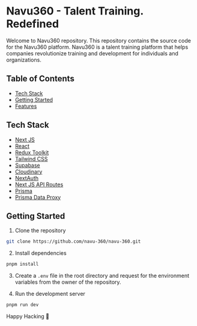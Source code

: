# Navu360 - Talent Training. Redefined

Welcome to Navu360 repository. This repository contains the source code for the Navu360 platform. Navu360 is a talent training platform that helps companies revolutionize training and development for individuals and organizations.

## Table of Contents

- [Tech Stack](#tech-stack)
- [Getting Started](#getting-started)
- [Features](#features)

## Tech Stack

- [Next JS](https://nextjs.org/)
- [React](https://reactjs.org/)
- [Redux Toolkit](https://redux-toolkit.js.org/)
- [Tailwind CSS](https://tailwindcss.com/)
- [Supabase](https://supabase.io/)
- [Cloudinary](https://cloudinary.com/)
- [NextAuth](https://next-auth.js.org/)
- [Next JS API Routes](https://nextjs.org/docs/api-routes/introduction)
- [Prisma](https://www.prisma.io/)
- [Prisma Data Proxy](https://www.prisma.io/docs/data-platform/data-proxy)

## Getting Started

1. Clone the repository

```bash
git clone https://github.com/navu-360/navu-360.git
```

2. Install dependencies

```bash
pnpm install
```

3. Create a `.env` file in the root directory and request for the environment variables from the owner of the repository.

4. Run the development server

```bash
pnpm run dev
```
Happy Hacking 🚀
